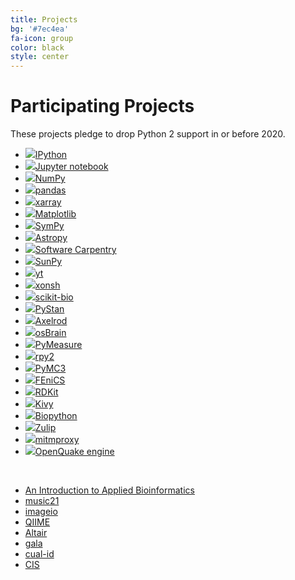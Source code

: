 ```yaml
---
title: Projects
bg: '#7ec4ea'
fa-icon: group
color: black
style: center
---
```


# Participating Projects

These projects pledge to drop Python 2 support in or before 2020.

- [![](assets/ipython.png)IPython](https://ipython.org)
- [![](assets/jupyter.png)Jupyter notebook](https://jupyter.org)
- [![](assets/numpylogoicon.svg)NumPy](http://numpy.org)
- [![](assets/pandas.png)pandas](http://pandas.pydata.org/)
- [![](assets/xarray.png)xarray](http://xarray.pydata.org/)
- [![](assets/matplotlib.png)Matplotlib](http://matplotlib.org/)
- [![](assets/sympy.png)SymPy](http://www.sympy.org/)
- [![](assets/astropy.png)Astropy](http://www.astropy.org/)
- [![](assets/swcarpentry.png)Software Carpentry](https://software-carpentry.org)
- [![](assets/sunpy.png)SunPy](http://sunpy.org)
- [![](assets/yt.png)yt](http://yt-project.org)
- [![](assets/xonsh.png)xonsh](http://xon.sh)
- [![](assets/skbio.png)scikit-bio](http://scikit-bio.org)
- [![](assets/pystan.png)PyStan](https://github.com/stan-dev/pystan)
- [![](assets/axelrod.png)Axelrod](https://github.com/Axelrod-Python/Axelrod)
- [![](assets/osbrain.png)osBrain](https://github.com/opensistemas-hub/osbrain)
- [![](assets/pymeasure.png)PyMeasure](https://github.com/ralph-group/pymeasure)
- [![](assets/rpy2_logo_64x64.png)rpy2](https://rpy2.bitbucket.io)
- [![](assets/pymc3.png)PyMC3](https://github.com/pymc-devs/pymc3)
- [![](assets/fenics.png)FEniCS](http://www.fenicsproject.org)
- [![](assets/rdkit.png)RDKit](https://github.com/rdkit/rdkit)
- [![](assets/kivy.png)Kivy](https://kivy.org/)
- [![](assets/biopython.png)Biopython](http://biopython.org/)
- [![](assets/zulip.png)Zulip](https://zulip.org)
- [![](assets/mitmproxy.png)mitmproxy](https://mitmproxy.org/)
- [![](assets/openquake.png)OpenQuake engine](https://github.com/gem/oq-engine)

&nbsp; <!--break separating project with image from without -->

- [An Introduction to Applied Bioinformatics](http://readiab.org)
- [music21](http://web.mit.edu/music21/)
- [imageio](https://imageio.github.io)
- [QIIME](http://qiime.org)
- [Altair](https://github.com/ellisonbg/altair)
- [gala](https://gala.readthedocs.io)
- [cual-id](https://github.com/johnchase/cual-id)
- [CIS](https://github.com/cedadev/cis)
